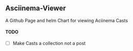 ## Asciinema-Viewer

A Github Page and helm Chart for viewing Aciinema Casts

#### TODO 

 - [ ] Make Casts a collection not a post